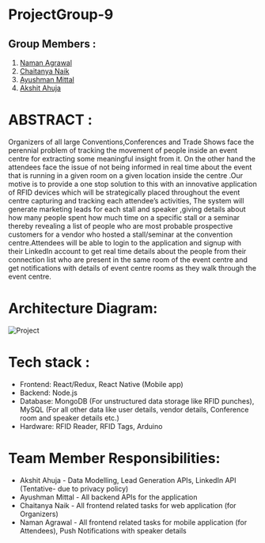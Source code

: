 # ProjectGroup-9
## Group Members :
1. [Naman Agrawal](https://github.com/agrawalnaman)
2. [Chaitanya Naik](https://github.com/chets619)
3. [Ayushman Mittal](https://github.com/ayushman264)
4. [Akshit Ahuja](https://github.com/ahuja101992)

# ABSTRACT : 

Organizers of all large Conventions,Conferences and Trade Shows face the perennial problem of tracking the movement of people inside an event centre for extracting some meaningful insight from it. On the other hand the attendees face the issue of not being informed in real time about the event that is running in a given room on a given location inside the centre .Our motive is to provide a one stop solution to this with an innovative application of RFID devices which will be strategically placed throughout the event centre capturing and tracking each attendee’s activities, The system will generate marketing leads for each stall and speaker ,giving details about how many people spent how much time on a specific stall or a seminar thereby revealing a list of people who are most probable prospective customers for a vendor who hosted a stall/seminar at the convention centre.Attendees will be able to login to the application and signup with their LinkedIn account to get real time details about the people from their connection list who are present in the same room of the event centre and get notifications with details of event centre rooms as they walk through the event centre.

# Architecture Diagram:

![Project](https://user-images.githubusercontent.com/44868546/66625784-93e90380-ebaa-11e9-9733-1dae0b8a44a2.jpg)

# Tech stack : 

* Frontend: React/Redux, React Native (Mobile app)
* Backend: Node.js
* Database: MongoDB (For unstructured data storage like RFID punches), MySQL (For all other data like user details, vendor details, Conference room and speaker details etc.)
* Hardware: RFID Reader, RFID Tags, Arduino

# Team Member Responsibilities:

* Akshit Ahuja - Data Modelling, Lead Generation APIs, LinkedIn API (Tentative- due to privacy policy)
* Ayushman Mittal - All backend APIs for the application
* Chaitanya Naik - All frontend related tasks for web application (for Organizers)
* Naman Agrawal - All frontend related tasks for mobile application (for Attendees), Push Notifications with speaker details
